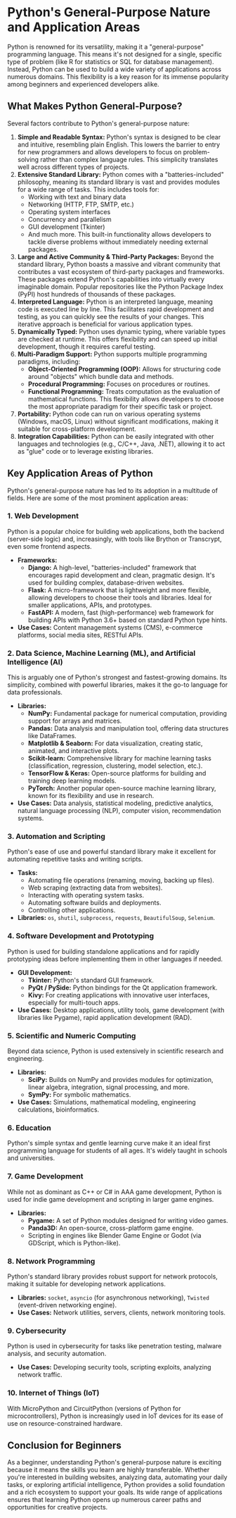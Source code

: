 # Python's General-Purpose Nature and Application Areas

Python is renowned for its versatility, making it a "general-purpose" programming language. This means it's not designed for a single, specific type of problem (like R for statistics or SQL for database management). Instead, Python can be used to build a wide variety of applications across numerous domains. This flexibility is a key reason for its immense popularity among beginners and experienced developers alike.

## What Makes Python General-Purpose?

Several factors contribute to Python's general-purpose nature:

1. **Simple and Readable Syntax:** Python's syntax is designed to be clear and intuitive, resembling plain English. This lowers the barrier to entry for new programmers and allows developers to focus on problem-solving rather than complex language rules. This simplicity translates well across different types of projects.
2. **Extensive Standard Library:** Python comes with a "batteries-included" philosophy, meaning its standard library is vast and provides modules for a wide range of tasks. This includes tools for:
    * Working with text and binary data
    * Networking (HTTP, FTP, SMTP, etc.)
    * Operating system interfaces
    * Concurrency and parallelism
    * GUI development (Tkinter)
    * And much more.
    This built-in functionality allows developers to tackle diverse problems without immediately needing external packages.
3. **Large and Active Community & Third-Party Packages:** Beyond the standard library, Python boasts a massive and vibrant community that contributes a vast ecosystem of third-party packages and frameworks. These packages extend Python's capabilities into virtually every imaginable domain. Popular repositories like the Python Package Index (PyPI) host hundreds of thousands of these packages.
4. **Interpreted Language:** Python is an interpreted language, meaning code is executed line by line. This facilitates rapid development and testing, as you can quickly see the results of your changes. This iterative approach is beneficial for various application types.
5. **Dynamically Typed:** Python uses dynamic typing, where variable types are checked at runtime. This offers flexibility and can speed up initial development, though it requires careful testing.
6. **Multi-Paradigm Support:** Python supports multiple programming paradigms, including:
    * **Object-Oriented Programming (OOP):** Allows for structuring code around "objects" which bundle data and methods.
    * **Procedural Programming:** Focuses on procedures or routines.
    * **Functional Programming:** Treats computation as the evaluation of mathematical functions.
    This flexibility allows developers to choose the most appropriate paradigm for their specific task or project.
7. **Portability:** Python code can run on various operating systems (Windows, macOS, Linux) without significant modifications, making it suitable for cross-platform development.
8. **Integration Capabilities:** Python can be easily integrated with other languages and technologies (e.g., C/C++, Java, .NET), allowing it to act as "glue" code or to leverage existing libraries.

## Key Application Areas of Python

Python's general-purpose nature has led to its adoption in a multitude of fields. Here are some of the most prominent application areas:

### 1. Web Development

Python is a popular choice for building web applications, both the backend (server-side logic) and, increasingly, with tools like Brython or Transcrypt, even some frontend aspects.

* **Frameworks:**
  * **Django:** A high-level, "batteries-included" framework that encourages rapid development and clean, pragmatic design. It's used for building complex, database-driven websites.
  * **Flask:** A micro-framework that is lightweight and more flexible, allowing developers to choose their tools and libraries. Ideal for smaller applications, APIs, and prototypes.
  * **FastAPI:** A modern, fast (high-performance) web framework for building APIs with Python 3.6+ based on standard Python type hints.
* **Use Cases:** Content management systems (CMS), e-commerce platforms, social media sites, RESTful APIs.

### 2. Data Science, Machine Learning (ML), and Artificial Intelligence (AI)

This is arguably one of Python's strongest and fastest-growing domains. Its simplicity, combined with powerful libraries, makes it the go-to language for data professionals.

* **Libraries:**
  * **NumPy:** Fundamental package for numerical computation, providing support for arrays and matrices.
  * **Pandas:** Data analysis and manipulation tool, offering data structures like DataFrames.
  * **Matplotlib & Seaborn:** For data visualization, creating static, animated, and interactive plots.
  * **Scikit-learn:** Comprehensive library for machine learning tasks (classification, regression, clustering, model selection, etc.).
  * **TensorFlow & Keras:** Open-source platforms for building and training deep learning models.
  * **PyTorch:** Another popular open-source machine learning library, known for its flexibility and use in research.
* **Use Cases:** Data analysis, statistical modeling, predictive analytics, natural language processing (NLP), computer vision, recommendation systems.

### 3. Automation and Scripting

Python's ease of use and powerful standard library make it excellent for automating repetitive tasks and writing scripts.

* **Tasks:**
  * Automating file operations (renaming, moving, backing up files).
  * Web scraping (extracting data from websites).
  * Interacting with operating system tasks.
  * Automating software builds and deployments.
  * Controlling other applications.
* **Libraries:** `os`, `shutil`, `subprocess`, `requests`, `BeautifulSoup`, `Selenium`.

### 4. Software Development and Prototyping

Python is used for building standalone applications and for rapidly prototyping ideas before implementing them in other languages if needed.

* **GUI Development:**
  * **Tkinter:** Python's standard GUI framework.
  * **PyQt / PySide:** Python bindings for the Qt application framework.
  * **Kivy:** For creating applications with innovative user interfaces, especially for multi-touch apps.
* **Use Cases:** Desktop applications, utility tools, game development (with libraries like Pygame), rapid application development (RAD).

### 5. Scientific and Numeric Computing

Beyond data science, Python is used extensively in scientific research and engineering.

* **Libraries:**
  * **SciPy:** Builds on NumPy and provides modules for optimization, linear algebra, integration, signal processing, and more.
  * **SymPy:** For symbolic mathematics.
* **Use Cases:** Simulations, mathematical modeling, engineering calculations, bioinformatics.

### 6. Education

Python's simple syntax and gentle learning curve make it an ideal first programming language for students of all ages. It's widely taught in schools and universities.

### 7. Game Development

While not as dominant as C++ or C# in AAA game development, Python is used for indie game development and scripting in larger game engines.

* **Libraries:**
  * **Pygame:** A set of Python modules designed for writing video games.
  * **Panda3D:** An open-source, cross-platform game engine.
  * Scripting in engines like Blender Game Engine or Godot (via GDScript, which is Python-like).

### 8. Network Programming

Python's standard library provides robust support for network protocols, making it suitable for developing network applications.

* **Libraries:** `socket`, `asyncio` (for asynchronous networking), `Twisted` (event-driven networking engine).
* **Use Cases:** Network utilities, servers, clients, network monitoring tools.

### 9. Cybersecurity

Python is used in cybersecurity for tasks like penetration testing, malware analysis, and security automation.

* **Use Cases:** Developing security tools, scripting exploits, analyzing network traffic.

### 10. Internet of Things (IoT)

With MicroPython and CircuitPython (versions of Python for microcontrollers), Python is increasingly used in IoT devices for its ease of use on resource-constrained hardware.

## Conclusion for Beginners

As a beginner, understanding Python's general-purpose nature is exciting because it means the skills you learn are highly transferable. Whether you're interested in building websites, analyzing data, automating your daily tasks, or exploring artificial intelligence, Python provides a solid foundation and a rich ecosystem to support your goals. Its wide range of applications ensures that learning Python opens up numerous career paths and opportunities for creative projects.
